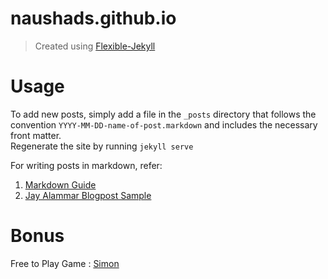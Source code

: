 # naushads.github.io

>Created using [Flexible-Jekyll](https://github.com/artemsheludko/flexible-jekyll)   

  
# Usage

To add new posts, simply add a file in the `_posts` directory that follows the convention `YYYY-MM-DD-name-of-post.markdown` and includes the necessary front matter.  
Regenerate the site by running `jekyll serve`

For writing posts in markdown, refer:
1. [Markdown Guide](https://www.markdownguide.org) 
2. [Jay Alammar Blogpost Sample](https://raw.githubusercontent.com/jalammar/jalammar.github.io/master/_posts/2019-03-27-illustrated-word2vec.md)


# Bonus

Free to Play Game : [Simon](https://naushads.github.io/Simon-Game/)